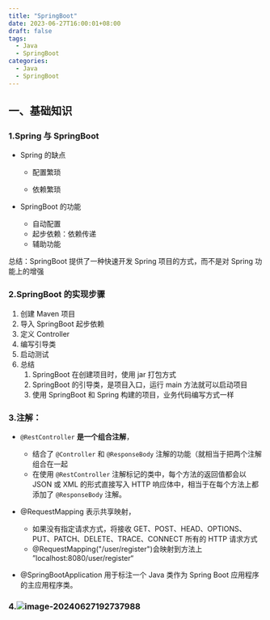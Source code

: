 ```yaml
---
title: "SpringBoot"
date: 2023-06-27T16:00:01+08:00
draft: false
tags:
  - Java
  - SpringBoot
categories:
  - Java
  - SpringBoot
---
```


## 一、基础知识

### 1.Spring 与 SpringBoot

- Spring 的缺点

  - 配置繁琐

  - 依赖繁琐

- SpringBoot 的功能

  - 自动配置
  - 起步依赖：依赖传递
  - 辅助功能

总结：SpringBoot 提供了一种快速开发 Spring 项目的方式，而不是对 Spring 功能上的增强

### 2.SpringBoot 的实现步骤

1. 创建 Maven 项目
2. 导入 SpringBoot 起步依赖
3. 定义 Controller
4. 编写引导类
5. 启动测试
6. 总结
   1. SpringBoot 在创建项目时，使用 jar 打包方式
   2. SpringBoot 的引导类，是项目入口，运行 main 方法就可以启动项目
   3. 使用 SpringBoot 和 Spring 构建的项目，业务代码编写方式一样

### 3.注解：

- `@RestController` **是一个组合注解**，
  - 结合了 `@Controller` 和 `@ResponseBody` 注解的功能（就相当于把两个注解组合在一起
  - 在使用 `@RestController` 注解标记的类中，每个方法的返回值都会以 JSON 或 XML 的形式直接写入 HTTP 响应体中，相当于在每个方法上都添加了 `@ResponseBody` 注解。
- @RequestMapping 表示共享映射，

  - 如果没有指定请求方式，将接收 GET、POST、HEAD、OPTIONS、PUT、PATCH、DELETE、TRACE、CONNECT 所有的 HTTP 请求方式
  - @RequestMapping("/user/register")会映射到方法上 ”localhost:8080/user/register“

- @SpringBootApplication 用于标注一个 Java 类作为 Spring Boot 应用程序的主应用程序类。

### 4.![image-20240627192737988](https://minio-api.amjacks.cn:443/hjs/image-20240627192737988.png)

###
